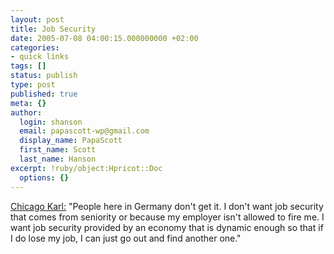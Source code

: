 ```yaml
---
layout: post
title: Job Security
date: 2005-07-08 04:00:15.000000000 +02:00
categories:
- quick links
tags: []
status: publish
type: post
published: true
meta: {}
author:
  login: shanson
  email: papascott-wp@gmail.com
  display_name: PapaScott
  first_name: Scott
  last_name: Hanson
excerpt: !ruby/object:Hpricot::Doc
  options: {}
---
```

<p><a href="http://chicagokarl.de/2005/07/07/artland" title="">Chicago Karl:</a> "People here in Germany don't get it. I don't want job security that comes from seniority or because my employer isn't allowed to fire me. I want job security provided by an economy that is dynamic enough so that if I do lose my job, I can just go out and find another one."</p>
